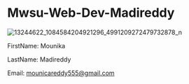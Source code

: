 # Mwsu-Web-Dev-Madireddy
![13244622_1084584204921296_4991209272479732878_n](https://cloud.githubusercontent.com/assets/16811337/16749413/9b24de98-478f-11e6-8254-5d5eb3057284.jpg)

FirstName: Mounika

LastName: Madireddy

Email: mounicareddy555@gmail.com
